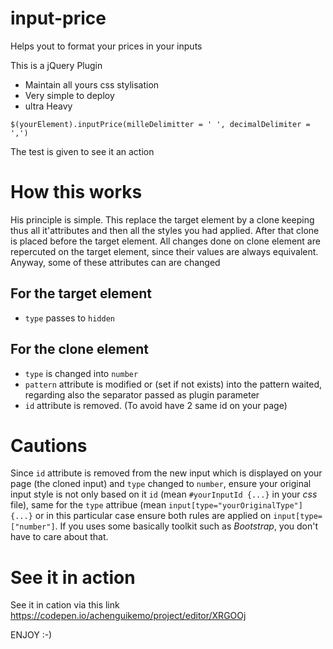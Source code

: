 # input-price
Helps yout to format your prices in your inputs

This is a jQuery Plugin
- Maintain all yours css stylisation
- Very simple to deploy
- ultra Heavy

`$(yourElement).inputPrice(milleDelimitter = ' ', decimalDelimiter = ',')`

The test is given to see it an action

# How this works
His principle is simple. This replace the target element by a clone keeping thus all it'attributes and then all the styles you had applied. After that clone is placed before the target element. All changes done on clone element are repercuted on the target element, since their values are always equivalent.
Anyway, some of these attributes can are changed
## For the target element
- `type` passes to `hidden`
## For the clone element
- `type` is changed into `number`
- `pattern` attribute is modified or (set if not exists) into the pattern waited, regarding also the separator passed as plugin parameter
- `id` attribute is removed. (To avoid have 2 same id on your page)

# Cautions
Since `id` attribute is removed from the new input which is displayed on your page (the cloned input) and `type` changed to `number`, ensure your original input style is not only based on it `id` (mean `#yourInputId {...}` in your *css* file), same for the `type` attribue (mean `input[type="yourOriginalType"] {...}` or in this particular case ensure both rules are applied on `input[type=["number"]`. If you uses some basically toolkit such as *Bootstrap*, you don't have to care about that.

# See it in action
See it in cation via this link https://codepen.io/achenguikemo/project/editor/XRGOOj

ENJOY :-)
